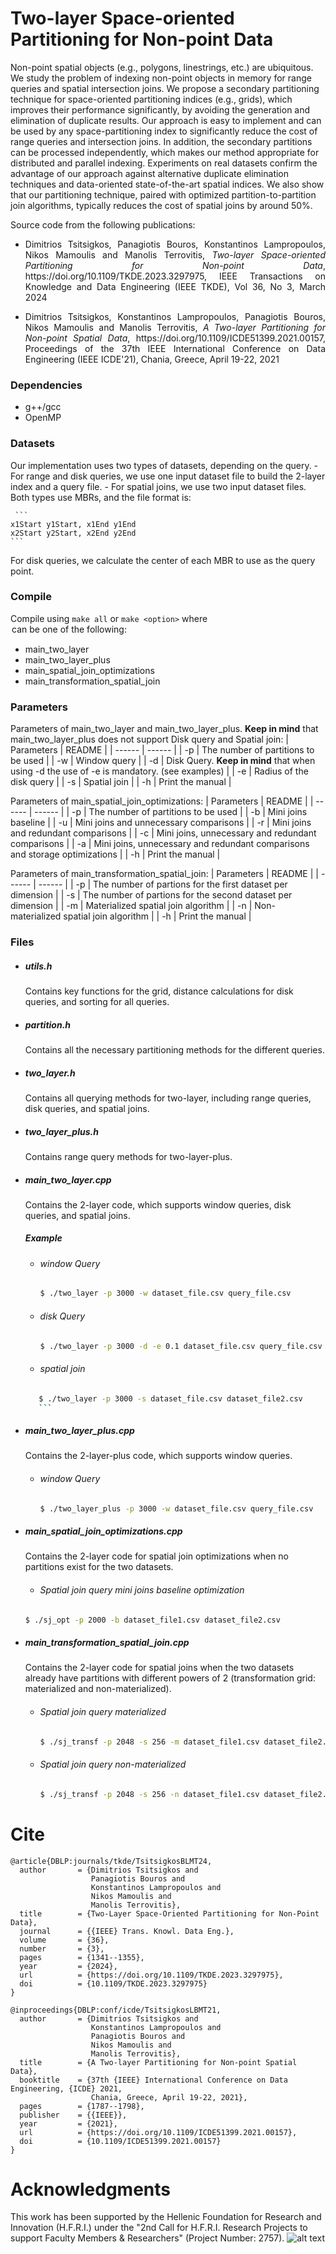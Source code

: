 # Two-layer Space-oriented Partitioning for Non-point Data

Non-point spatial objects (e.g., polygons, linestrings, etc.) are ubiquitous. We study the problem of indexing non-point
objects in memory for range queries and spatial intersection joins. We propose a secondary partitioning technique for space-oriented
partitioning indices (e.g., grids), which improves their performance significantly, by avoiding the generation and elimination of duplicate
results. Our approach is easy to implement and can be used by any space-partitioning index to significantly reduce the cost of range
queries and intersection joins. In addition, the secondary partitions can be processed independently, which makes our method
appropriate for distributed and parallel indexing. Experiments on real datasets confirm the advantage of our approach against
alternative duplicate elimination techniques and data-oriented state-of-the-art spatial indices. We also show that our partitioning
technique, paired with optimized partition-to-partition join algorithms, typically reduces the cost of spatial joins by around 50%.

Source code from the following publications:

- <p align="justify"> Dimitrios Tsitsigkos, Panagiotis Bouros, Konstantinos Lampropoulos, Nikos Mamoulis and Manolis Terrovitis, <i>Two-layer Space-oriented Partitioning for Non-point Data</i>, https://doi.org/10.1109/TKDE.2023.3297975, IEEE Transactions on Knowledge and Data Engineering (IEEE TKDE), Vol 36, No 3, March 2024 </p>
- <p align="justify"> Dimitrios Tsitsigkos, Konstantinos Lampropoulos, Panagiotis Bouros, Nikos Mamoulis and Manolis Terrovitis, <i>A Two-layer Partitioning for Non-point Spatial Data</i>, https://doi.org/10.1109/ICDE51399.2021.00157, Proceedings of the 37th IEEE International Conference on Data Engineering (IEEE ICDE'21), Chania, Greece, April 19-22, 2021</p>

### Dependencies
- g++/gcc 
- OpenMP

### Datasets
Our implementation uses two types of datasets, depending on the query.
    - For range and disk queries, we use one input dataset file to build the 2-layer index and a query file.
    - For spatial joins, we use two input dataset files.
Both types use MBRs, and the file format is:

     ```
    x1Start y1Start, x1End y1End
    x2Start y2Start, x2End y2End
    ```
    
For disk queries, we calculate the center of each MBR to use as the query point.

### Compile
Compile using ```make all``` or ```make <option>``` where <option> can be one of the following:
   - main_two_layer
   - main_two_layer_plus
   - main_spatial_join_optimizations
   - main_transformation_spatial_join

### Parameters
Parameters of main_two_layer and main_two_layer_plus. **Keep in mind** that main_two_layer_plus does not support Disk query and Spatial join:
| Parameters | README |
| ------ | ------ |
| -p | The number of partitions to be used |
| -w | Window query |
| -d | Disk Query. **Keep in mind** that when using -d the use of -e is mandatory. (see examples) |
| -e | Radius of the disk query |
| -s | Spatial join |
| -h | Print the manual |


Parameters of main_spatial_join_optimizations:
| Parameters | README |
| ------ | ------ |
| -p | The number of partitions to be used |
| -b | Mini joins baseline |
| -u | Mini joins and unnecessary comparisons |
| -r | Mini joins and redundant comparisons |
| -c | Mini joins, unnecessary and redundant comparisons |
| -a | Mini joins, unnecessary and redundant comparisons and storage optimizations |
| -h | Print the manual |

Parameters of main_transformation_spatial_join:
| Parameters | README |
| ------ | ------ |
| -p | The number of partions for the first dataset per dimension |
| -s | The number of partions for the second dataset per dimension |
| -m | Materialized spatial join algorithm |
| -n | Non-materialized spatial join algorithm |
| -h | Print the manual |


### Files
- #####  utils.h
    
    Contains key functions for the grid, distance calculations for disk queries, and sorting for all queries. 

- #####  partition.h
    
    Contains all the necessary partitioning methods for the different queries.  

- #####  two_layer.h
    
    Contains all querying methods for two-layer, including range queries, disk queries, and spatial joins.  

- #####  two_layer_plus.h
    
    Contains range query methods for two-layer-plus.

- #####  main_two_layer.cpp

    Contains the 2-layer code, which supports window queries, disk queries, and spatial joins.

    ##### Example 
    - ###### window Query
    
        ```sh
        $ ./two_layer -p 3000 -w dataset_file.csv query_file.csv
        ```
    - ###### disk Query
    
        ```sh
        $ ./two_layer -p 3000 -d -e 0.1 dataset_file.csv query_file.csv
        ```

     - ###### spatial join

     ```sh
        $ ./two_layer -p 3000 -s dataset_file.csv dataset_file2.csv
        ```

- #####  main_two_layer_plus.cpp

    Contains the 2-layer-plus code, which supports window queries.

    - ###### window Query
    
        ```sh
        $ ./two_layer_plus -p 3000 -w dataset_file.csv query_file.csv
        ```

- #####  main_spatial_join_optimizations.cpp
    
    Contains the 2-layer code for spatial join optimizations when no partitions exist for the two datasets.

    - ###### Spatial join query mini joins baseline optimization

    ```sh
    $ ./sj_opt -p 2000 -b dataset_file1.csv dataset_file2.csv
    ```


- #####  main_transformation_spatial_join.cpp

    Contains the 2-layer code for spatial joins when the two datasets already have partitions with different powers of 2 (transformation grid: materialized and non-materialized).

    - ###### Spatial join query materialized
    
        ```sh
        $ ./sj_transf -p 2048 -s 256 -m dataset_file1.csv dataset_file2.csv
        ```

     - ###### Spatial join query non-materialized
    
        ```sh
        $ ./sj_transf -p 2048 -s 256 -n dataset_file1.csv dataset_file2.csv
        ```

# Cite
```
@article{DBLP:journals/tkde/TsitsigkosBLMT24,
  author       = {Dimitrios Tsitsigkos and
                  Panagiotis Bouros and
                  Konstantinos Lampropoulos and
                  Nikos Mamoulis and
                  Manolis Terrovitis},
  title        = {Two-Layer Space-Oriented Partitioning for Non-Point Data},
  journal      = {{IEEE} Trans. Knowl. Data Eng.},
  volume       = {36},
  number       = {3},
  pages        = {1341--1355},
  year         = {2024},
  url          = {https://doi.org/10.1109/TKDE.2023.3297975},
  doi          = {10.1109/TKDE.2023.3297975}
}

@inproceedings{DBLP:conf/icde/TsitsigkosLBMT21,
  author       = {Dimitrios Tsitsigkos and
                  Konstantinos Lampropoulos and
                  Panagiotis Bouros and
                  Nikos Mamoulis and
                  Manolis Terrovitis},
  title        = {A Two-layer Partitioning for Non-point Spatial Data},
  booktitle    = {37th {IEEE} International Conference on Data Engineering, {ICDE} 2021,
                  Chania, Greece, April 19-22, 2021},
  pages        = {1787--1798},
  publisher    = {{IEEE}},
  year         = {2021},
  url          = {https://doi.org/10.1109/ICDE51399.2021.00157},
  doi          = {10.1109/ICDE51399.2021.00157}
}
```

# Acknowledgments
This work has been supported by the Hellenic Foundation for Research and Innovation (H.F.R.I.) under the "2nd Call for H.F.R.I. Research Projects to support Faculty Members & Researchers" (Project Number: 2757).
![alt text](https://github.com/dTsitsigkos/two-layer/blob/main/ELIDEK.jpeg)
